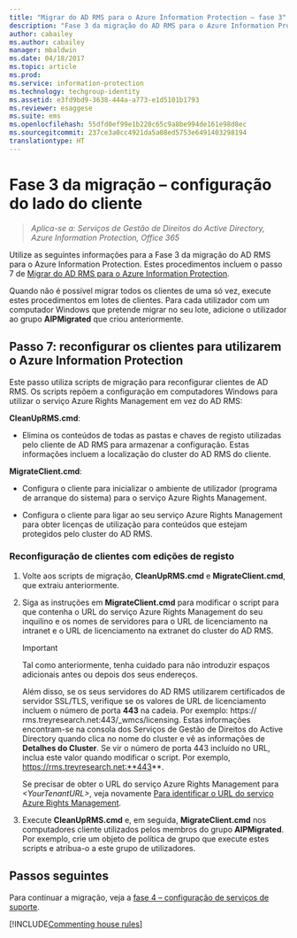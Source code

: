 ```yaml
---
title: "Migrar do AD RMS para o Azure Information Protection – fase 3"
description: "Fase 3 da migração do AD RMS para o Azure Information Protection, que abrange o passo 7 de Migrar do AD RMS para o Azure Information Protection."
author: cabailey
ms.author: cabailey
manager: mbaldwin
ms.date: 04/18/2017
ms.topic: article
ms.prod: 
ms.service: information-protection
ms.technology: techgroup-identity
ms.assetid: e3fd9bd9-3638-444a-a773-e1d5101b1793
ms.reviewer: esaggese
ms.suite: ems
ms.openlocfilehash: 55dfd0ef99e1b220c65c9a8be994de161e98d8ec
ms.sourcegitcommit: 237ce3a0cc4921da5a08ed5753e6491403298194
translationtype: HT
---
```

# <a name="migration-phase-3---client-side-configuration"></a>Fase 3 da migração – configuração do lado do cliente

>*Aplica-se a: Serviços de Gestão de Direitos do Active Directory, Azure Information Protection, Office 365*

Utilize as seguintes informações para a Fase 3 da migração do AD RMS para o Azure Information Protection. Estes procedimentos incluem o passo 7 de [Migrar do AD RMS para o Azure Information Protection](migrate-from-ad-rms-to-azure-rms.md).

Quando não é possível migrar todos os clientes de uma só vez, execute estes procedimentos em lotes de clientes. Para cada utilizador com um computador Windows que pretende migrar no seu lote, adicione o utilizador ao grupo **AIPMigrated** que criou anteriormente.

## <a name="step-7-reconfigure-clients-to-use-azure-information-protection"></a>Passo 7: reconfigurar os clientes para utilizarem o Azure Information Protection

Este passo utiliza scripts de migração para reconfigurar clientes de AD RMS. Os scripts repõem a configuração em computadores Windows para utilizar o serviço Azure Rights Management em vez do AD RMS: 

**CleanUpRMS.cmd**:

- Elimina os conteúdos de todas as pastas e chaves de registo utilizadas pelo cliente de AD RMS para armazenar a configuração. Estas informações incluem a localização do cluster do AD RMS do cliente.

**MigrateClient.cmd**:

- Configura o cliente para inicializar o ambiente de utilizador (programa de arranque do sistema) para o serviço Azure Rights Management.

-  Configura o cliente para ligar ao seu serviço Azure Rights Management para obter licenças de utilização para conteúdos que estejam protegidos pelo cluster do AD RMS. 


### <a name="client-reconfiguration-by-using-registry-edits"></a>Reconfiguração de clientes com edições de registo

1. Volte aos scripts de migração, **CleanUpRMS.cmd** e **MigrateClient.cmd**, que extraiu anteriormente.

2.  Siga as instruções em **MigrateClient.cmd** para modificar o script para que contenha o URL do serviço Azure Rights Management do seu inquilino e os nomes de servidores para o URL de licenciamento na intranet e o URL de licenciamento na extranet do cluster do AD RMS.

    > [!IMPORTANT]
    > Tal como anteriormente, tenha cuidado para não introduzir espaços adicionais antes ou depois dos seus endereços.
    > 
    > Além disso, se os seus servidores do AD RMS utilizarem certificados de servidor SSL/TLS, verifique se os valores de URL de licenciamento incluem o número de porta **443** na cadeia. Por exemplo: https:// rms.treyresearch.net:443/_wmcs/licensing. Estas informações encontram-se na consola dos Serviços de Gestão de Direitos do Active Directory quando clica no nome do cluster e vê as informações de **Detalhes do Cluster**. Se vir o número de porta 443 incluído no URL, inclua este valor quando modificar o script. Por exemplo, https://rms.treyresearch.net:**443**. 

    Se precisar de obter o URL do serviço Azure Rights Management para *&lt;YourTenantURL&gt;*, veja novamente [Para identificar o URL do serviço Azure Rights Management](migrate-from-ad-rms-phase1.md#to-identify-your-azure-rights-management-service-url).

3.  Execute **CleanUpRMS.cmd** e, em seguida, **MigrateClient.cmd** nos computadores cliente utilizados pelos membros do grupo **AIPMigrated**. Por exemplo, crie um objeto de política de grupo que execute estes scripts e atribua-o a este grupo de utilizadores.


## <a name="next-steps"></a>Passos seguintes
Para continuar a migração, veja a [fase 4 – configuração de serviços de suporte](migrate-from-ad-rms-phase3.md).

[!INCLUDE[Commenting house rules](../includes/houserules.md)]